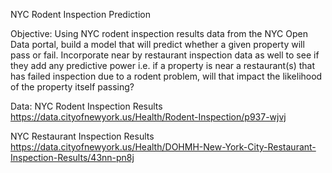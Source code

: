 NYC Rodent Inspection Prediction

Objective: 
Using NYC rodent inspection results data from the NYC Open Data portal, build a model that will predict whether a given property will pass or fail. Incorporate near by restaurant inspection data as well to see if they add any predictive power i.e. if a property is near a restaurant(s) that has failed inspection due to a rodent problem, will that impact the likelihood of the property itself passing?

Data:
NYC Rodent Inspection Results
https://data.cityofnewyork.us/Health/Rodent-Inspection/p937-wjvj

NYC Restaurant Inspection Results
https://data.cityofnewyork.us/Health/DOHMH-New-York-City-Restaurant-Inspection-Results/43nn-pn8j

